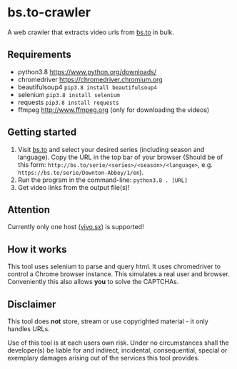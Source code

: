 # bs.to-crawler
A web crawler that extracts video urls from [bs.to](https://bs.to) in bulk.


## Requirements

- python3.8 https://www.python.org/downloads/
- chromedriver https://chromedriver.chromium.org
- beautifulsoup4 `pip3.8 install beautifulsoup4`
- selenium `pip3.8 install selenium`
- requests `pip3.8 install requests`
- ffmpeg http://www.ffmpeg.org (only for downloading the videos)


## Getting started

1. Visit [bs.to](https://bs.to) and select your desired series (including season and language). Copy the URL in the top bar of your browser (Should be of this form: `http://bs.to/serie/<series>/<season>/<language>`, e.g. `https://bs.to/serie/Downton-Abbey/1/en`).
2. Run the program in the command-line: `python3.8 . [URL]`
3. Get video links from the output file(s)!


## Attention

Currently only one host ([vivo.sx](https://vivo.sx)) is supported!


## How it works

This tool uses selenium to parse and query html. It uses chromedriver to control a Chrome browser instance. This simulates a real user and browser. Conveniently this also allows **you** to solve the CAPTCHAs.


## Disclaimer

This tool does **not** store, stream or use copyrighted material - it only handles URLs.

Use of this tool is at each users own risk. Under no circumstances shall the developer(s) be liable for and indirect, incidental, consequential, special or exemplary damages arising out of the services this tool provides.
